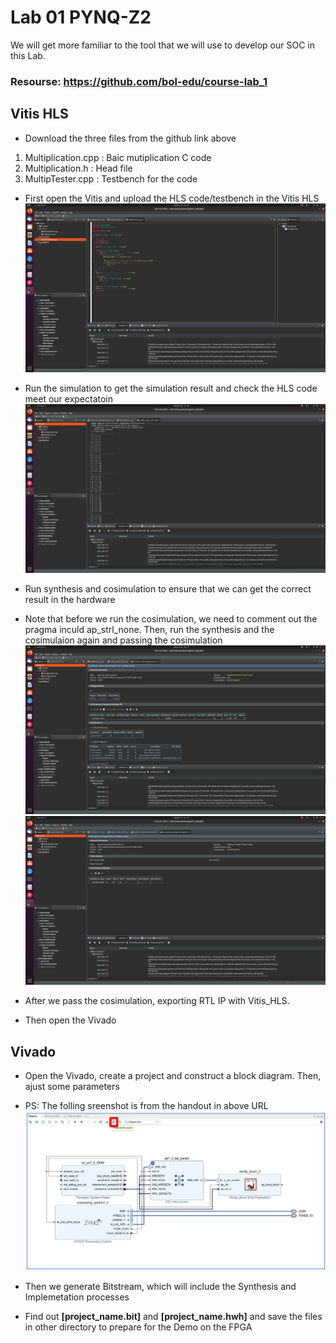 # Lab 01 PYNQ-Z2
We will get more familiar to the tool that we will use to develop our SOC in this Lab.  
### Resourse: https://github.com/bol-edu/course-lab_1
## Vitis HLS
- Download the three files from the github link above  
1.  Multiplication.cpp : Baic mutiplication C code
2.  Multiplication.h : Head file
3.  MultipTester.cpp : Testbench for the code

- First open the Vitis and upload the HLS code/testbench in the Vitis HLS
![HLS_code](https://github.com/SamChang03/SOC_Lab/blob/main/Lab01/HLS%20code.png)

- Run the simulation to get the simulation result and check the HLS code meet our expectatoin
![vitis_simulation](https://github.com/SamChang03/SOC_Lab/blob/main/Lab01/vitis_simulation.png)  
      
- Run synthesis and cosimulation to ensure that we can get the correct result in the hardware
- Note that before we run the cosimulation, we need to comment out the pragma inculd ap_strl_none. Then, run the synthesis and the cosimulaion again and passing the cosimulation
![synthesis_result](https://github.com/SamChang03/SOC_Lab/blob/main/Lab01/synthesis_result.png)  
![cosimulation_result](https://github.com/SamChang03/SOC_Lab/blob/main/Lab01/cosimulation_result.png)  

- After we pass the cosimulation, exporting RTL IP with Vitis_HLS.
- Then open the Vivado
## Vivado
- Open the Vivado, create a project and construct a block diagram. Then, ajust some parameters
- PS: The folling sreenshot is from the handout in above URL
![block diagram](https://github.com/SamChang03/SOC_Lab/blob/main/Lab01/block%20diagram.png)

- Then we generate Bitstream, which will include the Synthesis and Implemetation processes
- Find out **[project_name.bit]** and **[project_name.hwh]** and save the files in other directory to prepare for the Demo on the FPGA
